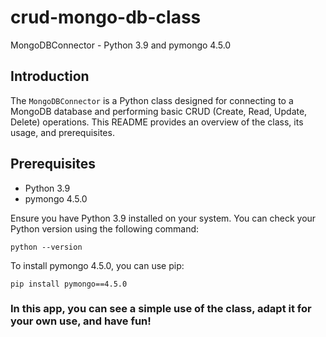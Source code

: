 # crud-mongo-db-class
 MongoDBConnector - Python 3.9 and pymongo 4.5.0

## Introduction

The `MongoDBConnector` is a Python class designed for connecting to a MongoDB database and performing basic CRUD (Create, Read, Update, Delete) operations. This README provides an overview of the class, its usage, and prerequisites.

## Prerequisites

- Python 3.9
- pymongo 4.5.0

Ensure you have Python 3.9 installed on your system. You can check your Python version using the following command:

```shell
python --version
```
To install pymongo 4.5.0, you can use pip:
```shell
pip install pymongo==4.5.0
```

### In this app, you can see a simple use of the class, adapt it for your own use, and have fun!
